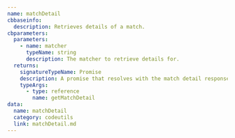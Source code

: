 ```yaml
---
name: matchDetail
cbbaseinfo:
  description: Retrieves details of a match.
cbparameters:
  parameters:
    - name: matcher
      typeName: string
      description: The matcher to retrieve details for.
  returns:
    signatureTypeName: Promise
    description: A promise that resolves with the match detail response.
    typeArgs:
      - type: reference
        name: getMatchDetail
data:
  name: matchDetail
  category: codeutils
  link: matchDetail.md
---
```

<CBBaseInfo/> 
 <CBParameters/>

